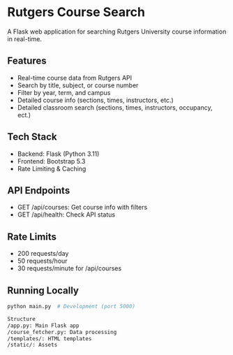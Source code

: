 # Rutgers Course Search

A Flask web application for searching Rutgers University course information in real-time.

## Features
- Real-time course data from Rutgers API
- Search by title, subject, or course number
- Filter by year, term, and campus
- Detailed course info (sections, times, instructors, etc.)
- Detailed classroom search (sections, times, instructors, occupancy, ect.)

## Tech Stack
- Backend: Flask (Python 3.11)
- Frontend: Bootstrap 5.3
- Rate Limiting & Caching

## API Endpoints
- GET /api/courses: Get course info with filters
- GET /api/health: Check API status

## Rate Limits
- 200 requests/day
- 50 requests/hour
- 30 requests/minute for /api/courses

## Running Locally
```bash
python main.py  # Development (port 5000)

Structure
/app.py: Main Flask app
/course_fetcher.py: Data processing
/templates/: HTML templates
/static/: Assets
